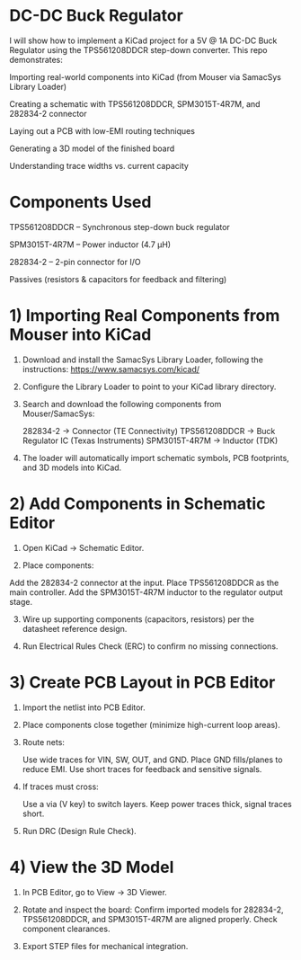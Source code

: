# DC-DC Buck Regulator
I will show how to implement a KiCad project for a 5V @ 1A DC-DC Buck Regulator using the TPS561208DDCR step-down converter.
This repo demonstrates:

Importing real-world components into KiCad (from Mouser via SamacSys Library Loader)

Creating a schematic with TPS561208DDCR, SPM3015T-4R7M, and 282834-2 connector

Laying out a PCB with low-EMI routing techniques

Generating a 3D model of the finished board

Understanding trace widths vs. current capacity

# Components Used
TPS561208DDCR – Synchronous step-down buck regulator

SPM3015T-4R7M – Power inductor (4.7 µH)

282834-2 – 2-pin connector for I/O

Passives (resistors & capacitors for feedback and filtering)

# 1) Importing Real Components from Mouser into KiCad
1. Download and install the SamacSys Library Loader, following the instructions:
 https://www.samacsys.com/kicad/

2. Configure the Library Loader to point to your KiCad library directory.

3. Search and download the following components from Mouser/SamacSys:

   282834-2 → Connector (TE Connectivity)
   TPS561208DDCR → Buck Regulator IC (Texas Instruments)
   SPM3015T-4R7M → Inductor (TDK)

4. The loader will automatically import schematic symbols, PCB footprints, and 3D models into KiCad.

# 2) Add Components in Schematic Editor 
1. Open KiCad → Schematic Editor.

2. Place components:

Add the 282834-2 connector at the input.
Place TPS561208DDCR as the main controller.
Add the SPM3015T-4R7M inductor to the regulator output stage.

3. Wire up supporting components (capacitors, resistors) per the datasheet reference design.

4. Run Electrical Rules Check (ERC) to confirm no missing connections.

# 3) Create PCB Layout in PCB Editor
1. Import the netlist into PCB Editor.

2. Place components close together (minimize high-current loop areas).

3. Route nets:

   Use wide traces for VIN, SW, OUT, and GND.
   Place GND fills/planes to reduce EMI.
   Use short traces for feedback and sensitive signals.

4. If traces must cross:

   Use a via (V key) to switch layers.
   Keep power traces thick, signal traces short.

5. Run DRC (Design Rule Check).

# 4) View the 3D Model
1. In PCB Editor, go to View → 3D Viewer.

2. Rotate and inspect the board:
Confirm imported models for 282834-2, TPS561208DDCR, and SPM3015T-4R7M are aligned properly.
Check component clearances.

3. Export STEP files for mechanical integration.
